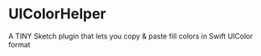 # UIColorHelper
A TINY Sketch plugin that lets you copy &amp; paste fill colors in Swift UIColor format
